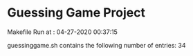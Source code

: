 # Guessing Game Project
Makefile Run at :
04-27-2020 00:37:15

guessinggame.sh contains the following number of entries:
34

